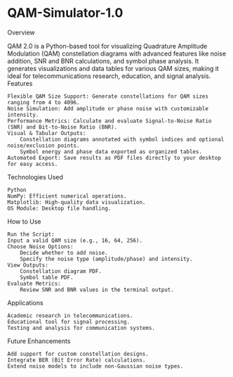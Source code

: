 # QAM-Simulator-1.0
Overview

QAM 2.0 is a Python-based tool for visualizing Quadrature Amplitude Modulation (QAM) constellation diagrams with advanced features like noise addition, SNR and BNR calculations, and symbol phase analysis. It generates visualizations and data tables for various QAM sizes, making it ideal for telecommunications research, education, and signal analysis.
Features

    Flexible QAM Size Support: Generate constellations for QAM sizes ranging from 4 to 4096.
    Noise Simulation: Add amplitude or phase noise with customizable intensity.
    Performance Metrics: Calculate and evaluate Signal-to-Noise Ratio (SNR) and Bit-to-Noise Ratio (BNR).
    Visual & Tabular Outputs:
        Constellation diagrams annotated with symbol indices and optional noise/exclusion points.
        Symbol energy and phase data exported as organized tables.
    Automated Export: Save results as PDF files directly to your desktop for easy access.

Technologies Used

    Python
    NumPy: Efficient numerical operations.
    Matplotlib: High-quality data visualization.
    OS Module: Desktop file handling.

How to Use

    Run the Script:
    Input a valid QAM size (e.g., 16, 64, 256).
    Choose Noise Options:
        Decide whether to add noise.
        Specify the noise type (amplitude/phase) and intensity.
    View Outputs:
        Constellation diagram PDF.
        Symbol table PDF.
    Evaluate Metrics:
        Review SNR and BNR values in the terminal output.

Applications

    Academic research in telecommunications.
    Educational tool for signal processing.
    Testing and analysis for communication systems.

Future Enhancements

    Add support for custom constellation designs.
    Integrate BER (Bit Error Rate) calculations.
    Extend noise models to include non-Gaussian noise types.
